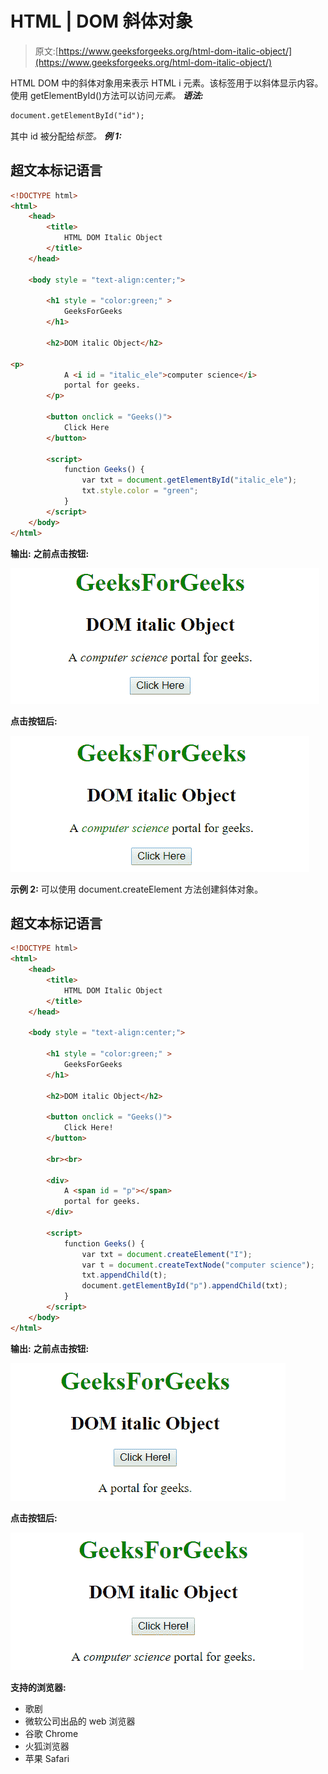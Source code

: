# HTML | DOM 斜体对象

> 原文:[https://www.geeksforgeeks.org/html-dom-italic-object/](https://www.geeksforgeeks.org/html-dom-italic-object/)

HTML DOM 中的斜体对象用来表示 HTML i 元素。该标签用于以斜体显示内容。使用 getElementById()方法可以访问*元素。
**语法:*** 

```html
document.getElementById("id"); 
```

其中 id 被分配给*标签。
**例 1:*** 

## 超文本标记语言

```html
<!DOCTYPE html>
<html>
    <head>
        <title>
            HTML DOM Italic Object
        </title>
    </head>

    <body style = "text-align:center;">

        <h1 style = "color:green;" >
            GeeksForGeeks
        </h1>

        <h2>DOM italic Object</h2>

<p>
            A <i id = "italic_ele">computer science</i>
            portal for geeks.
        </p>

        <button onclick = "Geeks()">
            Click Here
        </button>

        <script>
            function Geeks() {
                var txt = document.getElementById("italic_ele");
                txt.style.color = "green";
            }
        </script>
    </body>
</html>                   
```

**输出:**
**之前点击按钮:**

![italic](img/0625417f8a280a4c333be91ba57d5195.png)

**点击按钮后:**

![italic](img/5cb6649014a25e2fe54bf1d95907cf4c.png)

**示例 2:** 可以使用 document.createElement 方法创建斜体对象。

## 超文本标记语言

```html
<!DOCTYPE html>
<html>
    <head>
        <title>
            HTML DOM Italic Object
        </title>
    </head>

    <body style = "text-align:center;">

        <h1 style = "color:green;" >
            GeeksForGeeks
        </h1>

        <h2>DOM italic Object</h2>

        <button onclick = "Geeks()">
            Click Here!
        </button>

        <br><br>

        <div>
            A <span id = "p"></span>
            portal for geeks.
        </div>

        <script>
            function Geeks() {
                var txt = document.createElement("I");
                var t = document.createTextNode("computer science");
                txt.appendChild(t);
                document.getElementById("p").appendChild(txt);
            }
        </script>
    </body>
</html>                   
```

**输出:**
**之前点击按钮:**

![italic](img/53eeee2ff088441b65b4d21bbb087824.png)

**点击按钮后:**

![italic](img/f38d31db660f4ebfba97db354726f26b.png)

**支持的浏览器:**

*   歌剧
*   微软公司出品的 web 浏览器
*   谷歌 Chrome
*   火狐浏览器
*   苹果 Safari